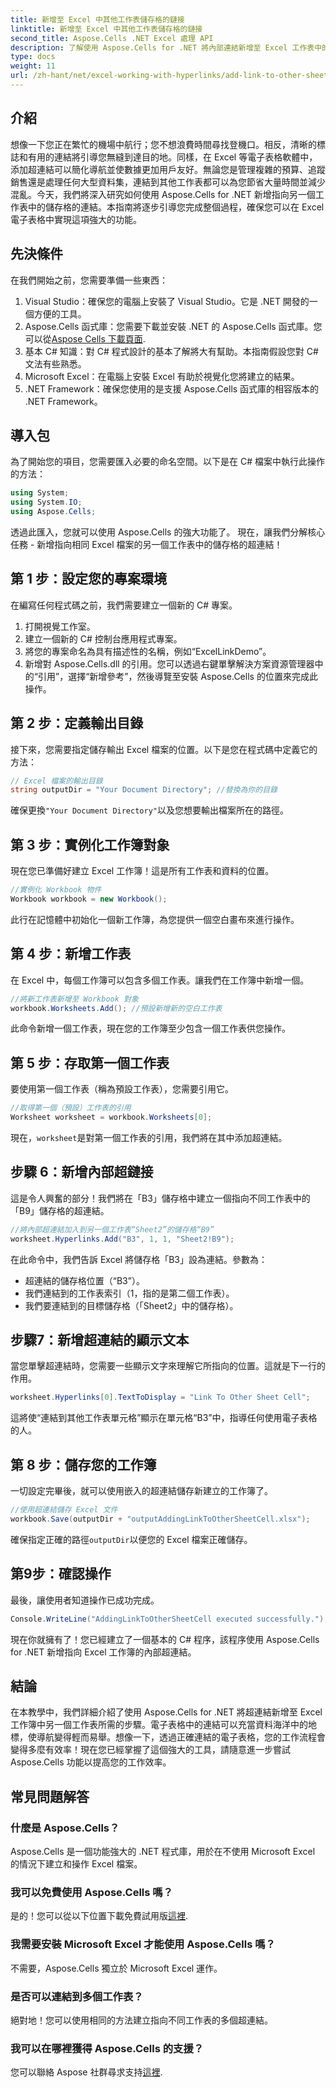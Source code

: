 ```yaml
---
title: 新增至 Excel 中其他工作表儲存格的鏈接
linktitle: 新增至 Excel 中其他工作表儲存格的鏈接
second_title: Aspose.Cells .NET Excel 處理 API
description: 了解使用 Aspose.Cells for .NET 將內部連結新增至 Excel 工作表中的儲存格。輕鬆增強電子表格中的導覽。
type: docs
weight: 11
url: /zh-hant/net/excel-working-with-hyperlinks/add-link-to-other-sheet-cell/
---
```

## 介紹
想像一下您正在繁忙的機場中航行；您不想浪費時間尋找登機口。相反，清晰的標誌和有用的連結將引導您無縫到達目的地。同樣，在 Excel 等電子表格軟體中，添加超連結可以簡化導航並使數據更加用戶友好。無論您是管理複雜的預算、追蹤銷售還是處理任何大型資料集，連結到其他工作表都可以為您節省大量時間並減少混亂。今天，我們將深入研究如何使用 Aspose.Cells for .NET 新增指向另一個工作表中的儲存格的連結。本指南將逐步引導您完成整個過程，確保您可以在 Excel 電子表格中實現這項強大的功能。
## 先決條件
在我們開始之前，您需要準備一些東西：
1. Visual Studio：確保您的電腦上安裝了 Visual Studio。它是 .NET 開發的一個方便的工具。
2. Aspose.Cells 函式庫：您需要下載並安裝 .NET 的 Aspose.Cells 函式庫。您可以從[Aspose Cells 下載頁面](https://releases.aspose.com/cells/net/).
3. 基本 C# 知識：對 C# 程式設計的基本了解將大有幫助。本指南假設您對 C# 文法有些熟悉。
4. Microsoft Excel：在電腦上安裝 Excel 有助於視覺化您將建立的結果。
5. .NET Framework：確保您使用的是支援 Aspose.Cells 函式庫的相容版本的 .NET Framework。
## 導入包
為了開始您的項目，您需要匯入必要的命名空間。以下是在 C# 檔案中執行此操作的方法：
```csharp
using System;
using System.IO;
using Aspose.Cells;
```
透過此匯入，您就可以使用 Aspose.Cells 的強大功能了。 
現在，讓我們分解核心任務 - 新增指向相同 Excel 檔案的另一個工作表中的儲存格的超連結！ 
## 第 1 步：設定您的專案環境
在編寫任何程式碼之前，我們需要建立一個新的 C# 專案。 
1. 打開視覺工作室。
2. 建立一個新的 C# 控制台應用程式專案。 
3. 將您的專案命名為具有描述性的名稱，例如“ExcelLinkDemo”。
4. 新增對 Aspose.Cells.dll 的引用。您可以透過右鍵單擊解決方案資源管理器中的“引用”，選擇“新增參考”，然後導覽至安裝 Aspose.Cells 的位置來完成此操作。
## 第 2 步：定義輸出目錄
接下來，您需要指定儲存輸出 Excel 檔案的位置。以下是您在程式碼中定義它的方法：
```csharp
// Excel 檔案的輸出目錄
string outputDir = "Your Document Directory"; //替換為你的目錄
```
確保更換`"Your Document Directory"`以及您想要輸出檔案所在的路徑。
## 第 3 步：實例化工作簿對象
現在您已準備好建立 Excel 工作簿！這是所有工作表和資料的位置。
```csharp
//實例化 Workbook 物件
Workbook workbook = new Workbook();
```
此行在記憶體中初始化一個新工作簿，為您提供一個空白畫布來進行操作。
## 第 4 步：新增工作表
在 Excel 中，每個工作簿可以包含多個工作表。讓我們在工作簿中新增一個。
```csharp
//將新工作表新增至 Workbook 對象
workbook.Worksheets.Add(); //預設新增新的空白工作表
```
此命令新增一個工作表，現在您的工作簿至少包含一個工作表供您操作。
## 第 5 步：存取第一個工作表
要使用第一個工作表（稱為預設工作表），您需要引用它。
```csharp
//取得第一個（預設）工作表的引用
Worksheet worksheet = workbook.Worksheets[0];
```
現在，`worksheet`是對第一個工作表的引用，我們將在其中添加超連結。
## 步驟 6：新增內部超鏈接
這是令人興奮的部分！我們將在「B3」儲存格中建立一個指向不同工作表中的「B9」儲存格的超連結。
```csharp
//將內部超連結加入到另一個工作表“Sheet2”的儲存格“B9”
worksheet.Hyperlinks.Add("B3", 1, 1, "Sheet2!B9");
```
在此命令中，我們告訴 Excel 將儲存格「B3」設為連結。參數為：
- 超連結的儲存格位置（“B3”）。
- 我們連結到的工作表索引（1，指的是第二個工作表）。
- 我們要連結到的目標儲存格（「Sheet2」中的儲存格）。
## 步驟7：新增超連結的顯示文本
當您單擊超連結時，您需要一些顯示文字來理解它所指向的位置。這就是下一行的作用。
```csharp
worksheet.Hyperlinks[0].TextToDisplay = "Link To Other Sheet Cell";
```
這將使“連結到其他工作表單元格”顯示在單元格“B3”中，指導任何使用電子表格的人。
## 第 8 步：儲存您的工作簿
一切設定完畢後，就可以使用嵌入的超連結儲存新建立的工作簿了。
```csharp
//使用超連結儲存 Excel 文件
workbook.Save(outputDir + "outputAddingLinkToOtherSheetCell.xlsx");
```
確保指定正確的路徑`outputDir`以便您的 Excel 檔案正確儲存。
## 第9步：確認操作
最後，讓使用者知道操作已成功完成。
```csharp
Console.WriteLine("AddingLinkToOtherSheetCell executed successfully.");
```
現在你就擁有了！您已經建立了一個基本的 C# 程序，該程序使用 Aspose.Cells for .NET 新增指向 Excel 工作簿的內部超連結。
## 結論
在本教學中，我們詳細介紹了使用 Aspose.Cells for .NET 將超連結新增至 Excel 工作簿中另一個工作表所需的步驟。電子表格中的連結可以充當資料海洋中的地標，使導航變得輕而易舉。想像一下，透過正確連結的電子表格，您的工作流程會變得多麼有效率！現在您已經掌握了這個強大的工具，請隨意進一步嘗試 Aspose.Cells 功能以提高您的工作效率。
## 常見問題解答
### 什麼是 Aspose.Cells？  
Aspose.Cells 是一個功能強大的 .NET 程式庫，用於在不使用 Microsoft Excel 的情況下建立和操作 Excel 檔案。
### 我可以免費使用 Aspose.Cells 嗎？  
是的！您可以從以下位置下載免費試用版[這裡](https://releases.aspose.com/).
### 我需要安裝 Microsoft Excel 才能使用 Aspose.Cells 嗎？  
不需要，Aspose.Cells 獨立於 Microsoft Excel 運作。
### 是否可以連結到多個工作表？  
絕對地！您可以使用相同的方法建立指向不同工作表的多個超連結。
### 我可以在哪裡獲得 Aspose.Cells 的支援？  
您可以聯絡 Aspose 社群尋求支持[這裡](https://forum.aspose.com/c/cells/9).